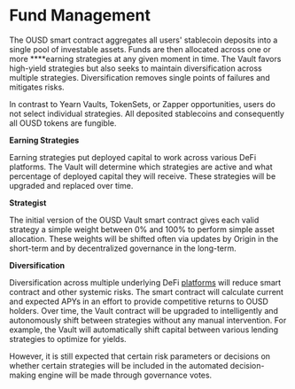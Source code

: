 # Fund Management

The OUSD smart contract aggregates all users' stablecoin deposits into a single pool of investable assets. Funds are then allocated across one or more ****earning strategies at any given moment in time. The Vault favors high-yield strategies but also seeks to maintain diversification across multiple strategies. Diversification removes single points of failures and mitigates risks.

In contrast to Yearn Vaults, TokenSets, or Zapper opportunities, users do not select individual strategies. All deposited stablecoins and consequently all OUSD tokens are fungible.

**Earning Strategies**

Earning strategies put deployed capital to work across various DeFi platforms. The Vault will determine which strategies are active and what percentage of deployed capital they will receive. These strategies will be upgraded and replaced over time.

**Strategist**

The initial version of the OUSD Vault smart contract gives each valid strategy a simple weight between 0% and 100% to perform simple asset allocation. These weights will be shifted often via updates by Origin in the short-term and by decentralized governance in the long-term.

**Diversification**

Diversification across multiple underlying DeFi [platforms](supported-strategies/) will reduce smart contract and other systemic risks. The smart contract will calculate current and expected APYs in an effort to provide competitive returns to OUSD holders. Over time, the Vault contract will be upgraded to intelligently and autonomously shift between strategies without any manual intervention. For example, the Vault will automatically shift capital between various lending strategies to optimize for yields.

However, it is still expected that certain risk parameters or decisions on whether certain strategies will be included in the automated decision-making engine will be made through governance votes. 

